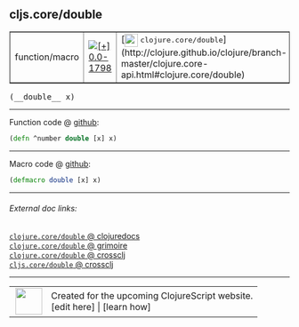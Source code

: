 ## cljs.core/double



 <table border="1">
<tr>
<td>function/macro</td>
<td><a href="https://github.com/cljsinfo/cljs-api-docs/tree/0.0-1798"><img valign="middle" alt="[+] 0.0-1798" title="Added in 0.0-1798" src="https://img.shields.io/badge/+-0.0--1798-lightgrey.svg"></a> </td>
<td>
[<img height="24px" valign="middle" src="http://i.imgur.com/1GjPKvB.png"> <samp>clojure.core/double</samp>](http://clojure.github.io/clojure/branch-master/clojure.core-api.html#clojure.core/double)
</td>
</tr>
</table>


 <samp>
(__double__ x)<br>
</samp>

---







Function code @ [github](https://github.com/clojure/clojurescript/blob/r2261/src/cljs/cljs/core.cljs#L1738):

```clj
(defn ^number double [x] x)
```

<!--
Repo - tag - source tree - lines:

 <pre>
clojurescript @ r2261
└── src
    └── cljs
        └── cljs
            └── <ins>[core.cljs:1738](https://github.com/clojure/clojurescript/blob/r2261/src/cljs/cljs/core.cljs#L1738)</ins>
</pre>

-->

---

Macro code @ [github](https://github.com/clojure/clojurescript/blob/r2261/src/clj/cljs/core.clj#L378):

```clj
(defmacro double [x] x)
```

<!--
Repo - tag - source tree - lines:

 <pre>
clojurescript @ r2261
└── src
    └── clj
        └── cljs
            └── <ins>[core.clj:378](https://github.com/clojure/clojurescript/blob/r2261/src/clj/cljs/core.clj#L378)</ins>
</pre>
-->

---


###### External doc links:

[`clojure.core/double` @ clojuredocs](http://clojuredocs.org/clojure.core/double)<br>
[`clojure.core/double` @ grimoire](http://conj.io/store/v1/org.clojure/clojure/1.7.0-beta3/clj/clojure.core/double/)<br>
[`clojure.core/double` @ crossclj](http://crossclj.info/fun/clojure.core/double.html)<br>
[`cljs.core/double` @ crossclj](http://crossclj.info/fun/cljs.core.cljs/double.html)<br>

---

 <table>
<tr><td>
<img valign="middle" align="right" width="48px" src="http://i.imgur.com/Hi20huC.png">
</td><td>
Created for the upcoming ClojureScript website.<br>
[edit here] | [learn how]
</td></tr></table>

[edit here]:https://github.com/cljsinfo/cljs-api-docs/blob/master/cljsdoc/cljs.core/double.cljsdoc
[learn how]:https://github.com/cljsinfo/cljs-api-docs/wiki/cljsdoc-files

<!--

This information was too distracting to show to readers, but I'll leave it
commented here since it is helpful to:

- pretty-print the data used to generate this document
- and show how to retrieve that data



The API data for this symbol:

```clj
{:return-type number,
 :ns "cljs.core",
 :name "double",
 :signature ["[x]"],
 :history [["+" "0.0-1798"]],
 :type "function/macro",
 :full-name-encode "cljs.core/double",
 :source {:code "(defn ^number double [x] x)",
          :title "Function code",
          :repo "clojurescript",
          :tag "r2261",
          :filename "src/cljs/cljs/core.cljs",
          :lines [1738]},
 :extra-sources [{:code "(defmacro double [x] x)",
                  :title "Macro code",
                  :repo "clojurescript",
                  :tag "r2261",
                  :filename "src/clj/cljs/core.clj",
                  :lines [378]}],
 :full-name "cljs.core/double",
 :clj-symbol "clojure.core/double"}

```

Retrieve the API data for this symbol:

```clj
;; from Clojure REPL
(require '[clojure.edn :as edn])
(-> (slurp "https://raw.githubusercontent.com/cljsinfo/cljs-api-docs/catalog/cljs-api.edn")
    (edn/read-string)
    (get-in [:symbols "cljs.core/double"]))
```

-->
